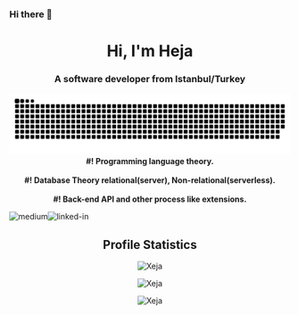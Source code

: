 ### Hi there 👋

 
<h1 align="center">Hi, I'm Heja</h1>
<h3 align="center">A software developer from Istanbul/Turkey</h3>

<div align="center">
  <a href="https://discord.gg/F6F7KgK">
  <img  src="https://github.com/1999AZZAR/1999AZZAR/blob/main/resources/img/grid-snake.svg"
       alt="snake" /></a>
</div>

<div align="center"><b>#! Programming language theory.</b></div>
<br>
<div align="center"><b>#! Database Theory relational(server), Non-relational(serverless).</b></div>
<br>
<div align="center"><b>#! Back-end API and other process like extensions.</b>

 <a href="https://medium.com/@Xejaa" rel="nofollow"><img alt="medium" src="https://camo.githubusercontent.com/49c80c79c674e543c2c7c2ee7930cc15791f4bd56da17c4b3c91c273349bef8d/68747470733a2f2f696d672e736869656c64732e696f2f62616467652f6d656469756d2d2532333132313030452e7376673f267374796c653d666f722d7468652d6261646765266c6f676f3d6d656469756d266c6f676f436f6c6f723d7768697465" data-canonical-src="https://img.shields.io/badge/medium-%2312100E.svg?&amp;style=for-the-badge&amp;logo=medium&amp;logoColor=white" style="max-width: 100%;" align="left"></a>
    
 <a href="https://www.linkedin.com/in/heja-arslan-45065020a/" rel="nofollow"><img alt="linked-in" src="https://camo.githubusercontent.com/a493f6833f99fb3c85788d6d9305e6b7a42b838e5ee5d138fd9a8214a7e77472/68747470733a2f2f696d672e736869656c64732e696f2f62616467652f6c696e6b6564696e2d2532333030373742352e7376673f267374796c653d666f722d7468652d6261646765266c6f676f3d6c696e6b6564696e266c6f676f436f6c6f723d7768697465" data-canonical-src="https://img.shields.io/badge/linkedin-%230077B5.svg?&amp;style=for-the-badge&amp;logo=linkedin&amp;logoColor=white" style="max-width: 100%;" align="left"></a>
</div>
 
 
 
  
 
 
<br>
<h2 align="center">Profile Statistics</h2>
<p align="center"> <img src="https://github-readme-stats.vercel.app/api?username=schart&theme=radical&hide=prs,issues" alt="Xeja" /> </p>
<p align="center"> <img src="https://github-readme-stats.vercel.app/api/top-langs/?username=schart&layout=compact&theme=radical" alt="Xeja"/> </p>
<p align="center"> <img src="https://komarev.com/ghpvc/?username=schart&label=Profile%20Views&color=0e75b6&style=flat" alt="Xeja" /> </p>
 
 
